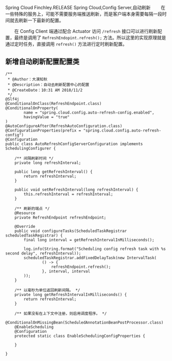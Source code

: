 Spring Cloud Finchley.RELEASE
Spring Cloud,Config Server,自动刷新
&emsp;&emsp;在一些特殊的服务上，可能不需要服务端推送刷新，而是客户端本身需要每隔一段时间就去刷新一下最新的配置。

&emsp;&emsp;在 Config Client 端通过配合 Actuator 访问 `/refresh` 接口可以进行刷新配置，最终是调用了 `RefreshEndopint.refresh();` 方法。所以这里的实现原理就是通过定时任务，直接调用 `refresh()` 方法进行定时刷新配置。

## 新增自动刷新配置配置类

```
/**
 * @Author：大漠知秋
 * @Description：自动去刷新配置中心的配置
 * @CreateDate：10:31 AM 2018/11/2
 */
@Slf4j
@ConditionalOnClass(RefreshEndpoint.class)
@ConditionalOnProperty(
        name = "spring.cloud.config.auto-refresh-config.enabled",
        havingValue = "true"
)
@AutoConfigureAfter(RefreshAutoConfiguration.class)
@ConfigurationProperties(prefix = "spring.cloud.config.auto-refresh-config")
@Configuration
public class AutoRefreshConfigServerConfiguration implements SchedulingConfigurer {

    /** 间隔刷新时间 */
    private long refreshInterval;

    public long getRefreshInterval() {
        return refreshInterval;
    }

    public void setRefreshInterval(long refreshInterval) {
        this.refreshInterval = refreshInterval;
    }

    /** 刷新的端点 */
    @Resource
    private RefreshEndpoint refreshEndpoint;

    @Override
    public void configureTasks(ScheduledTaskRegistrar scheduledTaskRegistrar) {
        final long interval = getRefreshIntervalInMilliseconds();

        log.info(String.format("Scheduling config refresh task with %s second delay", refreshInterval));
        scheduledTaskRegistrar.addFixedDelayTask(new IntervalTask(
                () -> {
                    refreshEndpoint.refresh();
                }, interval, interval
        ));
    }

    /** 以毫秒为单位返回刷新间隔。 */
    private long getRefreshIntervalInMilliseconds() {
        return refreshInterval;
    }

    /** 如果没有在上下文中注册，则启用调度程序。 */
    @ConditionalOnMissingBean(ScheduledAnnotationBeanPostProcessor.class)
    @EnableScheduling
    @Configuration
    protected static class EnableSchedulingConfigProperties {

    }

}
```

